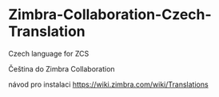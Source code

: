 # Zimbra-Collaboration-Czech-Translation
Czech language for ZCS

Čeština do Zimbra Collaboration

návod pro instalaci https://wiki.zimbra.com/wiki/Translations


